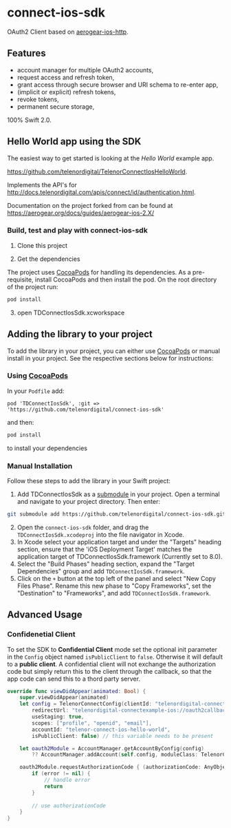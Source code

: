 # connect-ios-sdk

OAuth2 Client based on [aerogear-ios-http](https://github.com/aerogear/aerogear-ios-http). 

## Features

* account manager for multiple OAuth2 accounts,
* request access and refresh token,
* grant access through secure browser and URI schema to re-enter app,
* (implicit or explicit) refresh tokens, 
* revoke tokens,
* permanent secure storage,

100% Swift 2.0.

## Hello World app using the SDK

The easiest way to get started is looking at the _Hello World_ example app.

https://github.com/telenordigital/TelenorConnectIosHelloWorld.

Implements the API's for http://docs.telenordigital.com/apis/connect/id/authentication.html.

Documentation on the project forked from can be found at https://aerogear.org/docs/guides/aerogear-ios-2.X/

### Build, test and play with connect-ios-sdk

1. Clone this project

2. Get the dependencies

The project uses [CocoaPods](http://cocoapods.org) for handling its dependencies. As a pre-requisite, install CocoaPods and then install the pod. On the root directory of the project run:
```bash
pod install
```
3. open TDConnectIosSdk.xcworkspace

## Adding the library to your project 
To add the library in your project, you can either use [CocoaPods](http://cocoapods.org) or manual install in your project. See the respective sections below for instructions:

### Using [CocoaPods](http://cocoapods.org)
In your ```Podfile``` add:

```
pod 'TDConnectIosSdk', :git => 'https://github.com/telenordigital/connect-ios-sdk'
```

and then:

```bash
pod install
```

to install your dependencies

### Manual Installation
Follow these steps to add the library in your Swift project:

1. Add TDConnectIosSdk as a [submodule](http://git-scm.com/docs/git-submodule) in your project. Open a terminal and navigate to your project directory. Then enter:
```bash
git submodule add https://github.com/telenordigital/connect-ios-sdk.git
```
2. Open the `connect-ios-sdk` folder, and drag the `TDConnectIosSdk.xcodeproj` into the file navigator in Xcode.
3. In Xcode select your application target  and under the "Targets" heading section, ensure that the 'iOS  Deployment Target'  matches the application target of TDConnectIosSdk.framework (Currently set to 8.0).
5. Select the  "Build Phases"  heading section,  expand the "Target Dependencies" group and add  `TDConnectIosSdk.framework`.
7. Click on the `+` button at the top left of the panel and select "New Copy Files Phase". Rename this new phase to "Copy Frameworks", set the "Destination" to "Frameworks", and add `TDConnectIosSdk.framework`.

## Advanced Usage

### Confidenetial Client

To set the SDK to **Confidential Client** mode set the optional init parameter in the `Config` object named `isPublicClient` to `false`. Otherwise it will default to a **public client**.
A confidential client will not exchange the authorization code but simply return this to the client through the callback, so that the app code can send this to a thord party server.

```swift
override func viewDidAppear(animated: Bool) {
	super.viewDidAppear(animated)
	let config = TelenorConnectConfig(clientId: "telenordigital-connectexample-ios",
	    redirectUrl: "telenordigital-connectexample-ios://oauth2callback",
	    useStaging: true,
	    scopes: ["profile", "openid", "email"],
	    accountId: "telenor-connect-ios-hello-world",
	    isPublicClient: false) // this variable needs to be present

	let oauth2Module = AccountManager.getAccountByConfig(config) 
		?? AccountManager.addAccount(self.config, moduleClass: TelenorConnectOAuth2Module.self)

	oauth2Module.requestAuthorizationCode { (authorizationCode: AnyObject?, error: NSError?) in
        if (error != nil) {
            // handle error
            return
        }
        
        // use authorizationCode
    }
}
```
